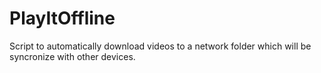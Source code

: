 # PlayItOffline
Script to automatically download videos to a network folder which will be syncronize with other devices.
